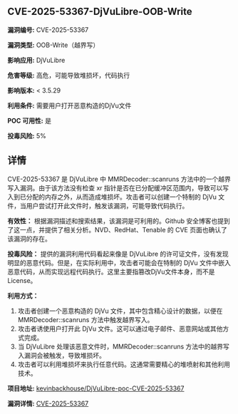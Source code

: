 ## CVE-2025-53367-DjVuLibre-OOB-Write

**漏洞编号:** CVE-2025-53367

**漏洞类型:** OOB-Write（越界写）

**影响应用:** DjVuLibre

**危害等级:** 高危，可能导致堆损坏，代码执行

**影响版本:** < 3.5.29

**利用条件:** 需要用户打开恶意构造的DjVu文件

**POC 可用性:** 是

**投毒风险:** 5%

## 详情

CVE-2025-53367 是 DjVuLibre 中 MMRDecoder::scanruns 方法中的一个越界写入漏洞。由于该方法没有检查 xr 指针是否在已分配缓冲区范围内，导致可以写入到已分配的内存之外，从而造成堆损坏。攻击者可以创建一个特制的 DjVu 文件，当用户尝试打开此文件时，触发该漏洞，可能导致代码执行。

**有效性：**
根据漏洞描述和搜索结果，该漏洞是可利用的。Github 安全博客也提到了这一点，并提供了相关分析。NVD、RedHat、Tenable 的 CVE 页面也确认了该漏洞的存在。

**投毒风险：**
提供的漏洞利用代码看起来像是 DjVuLibre 的许可证文件，没有发现明显的恶意代码。但是，在实际利用中，攻击者可能会在特制的 DjVu 文件中嵌入恶意代码，从而实现远程代码执行。这里主要指篡改DjVu文件本身，而不是License。

**利用方式：**
1.  攻击者创建一个恶意构造的 DjVu 文件，其中包含精心设计的数据，以便在 MMRDecoder::scanruns 方法中触发越界写入。
2.  攻击者诱使用户打开此 DjVu 文件。这可以通过电子邮件、恶意网站或其他方式完成。
3.  当 DjVuLibre 处理该恶意文件时，MMRDecoder::scanruns 方法中的越界写入漏洞会被触发，导致堆损坏。
4.  攻击者可以利用堆损坏来执行任意代码。这通常需要精心的堆喷射和其他利用技术。


**项目地址:** [kevinbackhouse/DjVuLibre-poc-CVE-2025-53367](https://github.com/kevinbackhouse/DjVuLibre-poc-CVE-2025-53367)

**漏洞详情:** [CVE-2025-53367](https://nvd.nist.gov/vuln/detail/CVE-2025-53367)